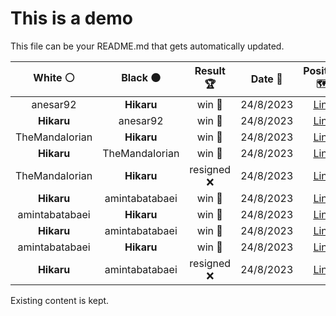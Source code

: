 # This is a demo

This file can be your README.md that gets automatically updated.

<!--START_SECTION:chessStats-->
<!-- Automatically generated with https://github.com/Balastrong/chess-stats-action -->

| White ⚪ | Black ⚫ | Result 🏆 | Date 📅 | Position 🗺️ |
|:---:|:---:|:---:|:---:|:---:|
| anesar92 | **Hikaru** | win 🥇 | 24/8/2023 | <a href="http://www.ee.unb.ca/cgi-bin/tervo/fen.pl?select=6rk/1p5p/2r2q2/p3Q3/8/3b1PN1/PP4RP/6K1 w - -">Link</a> |
| **Hikaru** | anesar92 | win 🥇 | 24/8/2023 | <a href="http://www.ee.unb.ca/cgi-bin/tervo/fen.pl?select=4b1k1/2R5/2n1B1pP/4p1N1/p1pp4/P2P2P1/2r2r2/4R1K1 b - -">Link</a> |
| TheMandaIorian | **Hikaru** | win 🥇 | 24/8/2023 | <a href="http://www.ee.unb.ca/cgi-bin/tervo/fen.pl?select=8/6p1/2p3k1/2Np3p/3P4/6p1/5q2/7K w - -">Link</a> |
| **Hikaru** | TheMandaIorian | win 🥇 | 24/8/2023 | <a href="http://www.ee.unb.ca/cgi-bin/tervo/fen.pl?select=8/5pk1/6p1/3N3p/R3Nn1P/5P2/2r3P1/R5K1 b - -">Link</a> |
| TheMandaIorian | **Hikaru** | resigned ❌ | 24/8/2023 | <a href="http://www.ee.unb.ca/cgi-bin/tervo/fen.pl?select=3b4/8/k5p1/Pp2Q3/3N2P1/1NP5/2K2P2/5qn1 w - -">Link</a> |
| **Hikaru** | amintabatabaei | win 🥇 | 24/8/2023 | <a href="http://www.ee.unb.ca/cgi-bin/tervo/fen.pl?select=8/1k3P1R/2p1N3/2Pp2p1/3P2P1/1p6/r7/3K4 b - -">Link</a> |
| amintabatabaei | **Hikaru** | win 🥇 | 24/8/2023 | <a href="http://www.ee.unb.ca/cgi-bin/tervo/fen.pl?select=2Nk4/3P1p1p/6p1/Pr3n2/8/7P/8/7K w - -">Link</a> |
| **Hikaru** | amintabatabaei | win 🥇 | 24/8/2023 | <a href="http://www.ee.unb.ca/cgi-bin/tervo/fen.pl?select=8/3k4/6PK/8/8/8/2N5/8 b - -">Link</a> |
| amintabatabaei | **Hikaru** | win 🥇 | 24/8/2023 | <a href="http://www.ee.unb.ca/cgi-bin/tervo/fen.pl?select=8/RQ6/5pk1/2pP2Pp/4p3/5q2/4n3/6K1 w - -">Link</a> |
| **Hikaru** | amintabatabaei | resigned ❌ | 24/8/2023 | <a href="http://www.ee.unb.ca/cgi-bin/tervo/fen.pl?select=8/6Bp/6p1/2pk1p2/2b4P/p5P1/P2K4/8 w - -">Link</a> |

<!--END_SECTION:chessStats-->

Existing content is kept.
